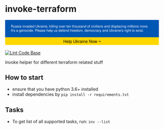 # invoke-terraform

[![SWUbanner](https://raw.githubusercontent.com/vshymanskyy/StandWithUkraine/main/banner2-direct.svg)](https://github.com/vshymanskyy/StandWithUkraine/blob/main/docs/README.md)

[![Lint Code Base](https://github.com/Nklya/invoke-terraform/actions/workflows/lint.yaml/badge.svg)](https://github.com/Nklya/invoke-terraform/actions/workflows/lint.yaml)

Invoke helper for different terraform related stuff

## How to start

* ensure that you have python 3.6+ installed
* install dependencies by `pip install -r requirements.txt`

## Tasks

* To get list of all supported tasks, run: `inv --list`
